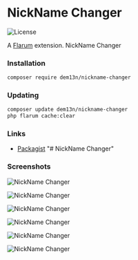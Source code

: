 # NickName Changer

![License](https://img.shields.io/badge/license-MIT-blue.svg)


A [Flarum](http://flarum.org) extension. NickName Changer

### Installation

```sh
composer require dem13n/nickname-changer
```

### Updating

```sh
composer update dem13n/nickname-changer
php flarum cache:clear
```

### Links

- [Packagist](https://packagist.org/packages/dem13n/nickname-changer)
"# NickName Changer" 

### Screenshots
![NickName Changer](https://i.imgur.com/LVf5l6z.png)

![NickName Changer](https://i.imgur.com/QrWCsJU.png)

![NickName Changer](https://i.imgur.com/gnwGQru.png)

![NickName Changer](https://i.imgur.com/Mp7Frdo.png)

![NickName Changer](https://i.imgur.com/v9GFvYQ.png)

![NickName Changer](https://i.imgur.com/abJvnF9.png)

